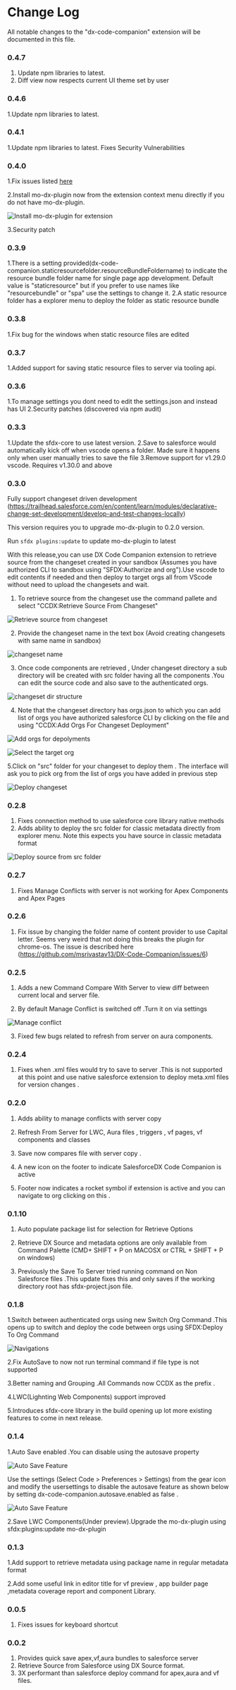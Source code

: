 # Change Log
All notable changes to the "dx-code-companion" extension will be documented in this file.

### 0.4.7

1. Update npm libraries to latest.
2. Diff view now respects current UI theme set by user

### 0.4.6

1.Update npm libraries to latest.

### 0.4.1
1.Update npm libraries to latest. Fixes Security Vulnerabilities

### 0.4.0
1.Fix issues listed [here](https://github.com/msrivastav13/DX-Code-Companion/labels/fixed%20in%200.4.0)

2.Install mo-dx-plugin now from the extension context menu directly if you do not have mo-dx-plugin.

![Install mo-dx-plugin for extension](./images/install_plugins.png)

3.Security patch

### 0.3.9
1.There is a setting provided(dx-code-companion.staticresourcefolder.resourceBundleFoldername) to indicate the resource bundle folder name for single page app development. Default value is "staticresource" but if you prefer to use names like "resourcebundle" or "spa" use the settings to change it.
2.A static resource folder has a explorer menu to deploy the folder as static resource bundle

### 0.3.8
1.Fix bug for the windows when static resource files are edited

### 0.3.7
1.Added support for saving static resource files to server via tooling api.

### 0.3.6
1.To manage settings you dont need to edit the settings.json and instead has UI
2.Security patches (discovered via npm audit)

### 0.3.3

1.Update the sfdx-core to use latest version.
2.Save to salesforce would automatically kick off  when vscode opens a folder. Made sure it happens only when user manually tries to save the file
3.Remove support for v1.29.0 vscode. Requires v1.30.0 and above

### 0.3.0

Fully support changeset driven development (https://trailhead.salesforce.com/en/content/learn/modules/declarative-change-set-development/develop-and-test-changes-locally)

This version requires you to upgrade mo-dx-plugin to 0.2.0 version.

Run `sfdx plugins:update` to update mo-dx-plugin to latest

With this release,you can use DX Code Companion extension to retrieve source from the changeset created in your sandbox (Assumes you have authorized CLI to sandbox using "SFDX:Authorize and org").Use vscode to edit contents if needed and then deploy to target orgs all from VScode without need to upload the changesets and wait.

  1) To retrieve source from the changeset use the command pallete and select "CCDX:Retrieve Source From Changeset"

  ![Retrieve source from changeset](./images/retrieve_changeset.png)

  2) Provide the changeset name in the text box (Avoid creating changesets with same name in sandbox)

  ![changeset name](./images/changesetname.png)

  3) Once code components are retrieved , Under changeset directory a sub directory will be created with src folder having all the components .You can edit the source code and also save to the authenticated orgs.

  ![changeset dir structure](./images/changesetdir.png)

  4) Note that the changeset directory has orgs.json to which you can add list of orgs you have authorized salesforce CLI by clicking on the file and using "CCDX:Add Orgs For Changeset Deployment"

  ![Add orgs for depolyments](./images/addChangesets.png)

   ![Select the target org](./images/deployorgselector.png)

  5.Click on "src" folder for your changeset to deploy them . The interface will ask you to pick org from the list of orgs you have added in previous step

  ![Deploy changeset](./images/changesetDeploy.png)

### 0.2.8

1. Fixes connection method to use salesforce core library native methods
2. Adds ability to deploy the src folder for classic metadata directly from explorer menu. Note this expects you have source in classic metadata format

![Deploy source from src folder](./images/deploySrc.png)

### 0.2.7

1. Fixes Manage Conflicts with server is not working for Apex Components and Apex Pages

### 0.2.6

1. Fix issue by changing the folder name of content provider to use Capital letter. Seems very weird that not doing this breaks the plugin for chrome-os. The issue is described here (https://github.com/msrivastav13/DX-Code-Companion/issues/6)

### 0.2.5

1. Adds a new Command Compare With Server to view diff between current local and server file.

2. By default Manage Conflict is switched off .Turn it on via settings 

![Manage conflict](./images/manageConflictSettings.png)

3. Fixed few bugs related to refresh from server on aura components.

### 0.2.4

1. Fixes when .xml files would try to save to server .This is not supported at this point and use native salesforce extension to deploy meta.xml files for version changes .

### 0.2.0

1. Adds ability to manage conflicts with server copy

2. Refresh From Server for LWC, Aura files , triggers , vf pages, vf components and classes

3. Save now compares file with server copy .

4. A new icon on the footer to indicate SalesforceDX Code Companion is active

5. Footer now indicates a rocket symbol if extension is active and you can navigate to org clicking on this .

### 0.1.10

1. Auto populate package list for selection for Retrieve Options

2. Retrieve DX Source and metadata options are only available from Command Palette (CMD+ SHIFT + P on MACOSX or CTRL + SHIFT + P on windows)

3. Previously the Save To Server tried running command on Non Salesforce files .This update fixes this and only saves if the working directory root has sfdx-project.json file.

### 0.1.8

1.Switch between authenticated orgs using new Switch Org Command .This opens up to switch and deploy the code between orgs using SFDX:Deploy To Org Command

![Navigations](./images/switchorg.png)

2.Fix AutoSave to now not run terminal command if file type is not supported

3.Better naming and Grouping .All Commands now CCDX as the prefix .

4.LWC(Lighnting Web Components) support improved

5.Introduces sfdx-core library in the build opening up lot more existing features to come in next release.

### 0.1.4

1.Auto Save enabled .You can disable using the autosave property

![Auto Save Feature](./images/autosavefeature.png)

Use the settings (Select Code > Preferences > Settings) from the gear icon and modify the usersettings to disable the autosave feature as shown below by setting dx-code-companion.autosave.enabled as false .

![Auto Save Feature](./images/autosavedisable.png)

2.Save LWC Components(Under preview).Upgrade the mo-dx-plugin using sfdx:plugins:update mo-dx-plugin

### 0.1.3

1.Add support to retrieve metadata using package name in regular metadata format

2.Add some useful link in editor title for vf preview , app builder page ,metadata coverage report and component Library.

### 0.0.5

1. Fixes issues for keyboard shortcut

### 0.0.2

1. Provides quick save apex,vf,aura bundles to salesforce server
2. Retrieve Source from Salesforce using DX Source format.
3. 3X performant than salesforce deploy command for apex,aura and vf files.